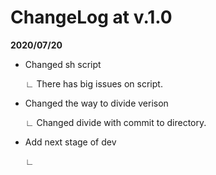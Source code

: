 # ChangeLog at v.1.0
**2020/07/20**

- Changed sh script
 
  ∟ There has big issues on script.
  

- Changed the way to divide verison

  ∟ Changed divide with commit to directory.
  
- Add next stage of dev

  ∟
